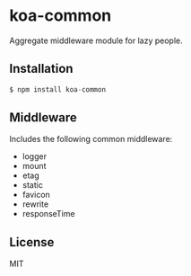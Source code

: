 
# koa-common

  Aggregate middleware module for lazy people.

## Installation

```js
$ npm install koa-common
```

## Middleware

  Includes the following common middleware:

  - logger
  - mount
  - etag
  - static
  - favicon
  - rewrite
  - responseTime

## License

  MIT